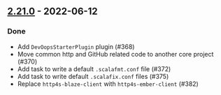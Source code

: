 ## [2.21.0](https://github.com/Kevin-Lee/sbt-devoops/issues?q=is%3Aissue+is%3Aclosed+-label%3Adeclined+milestone%3Amilestone30) - 2022-06-12

### Done
* Add `DevOopsStarterPlugin` plugin (#368)
* Move common http and GitHub related code to another core project (#370)
* Add task to write a default `.scalafmt.conf` file (#372)
* Add task to write default `.scalafix.conf` files (#375)
* Replace `http4s-blaze-client` with `http4s-ember-client` (#382)

